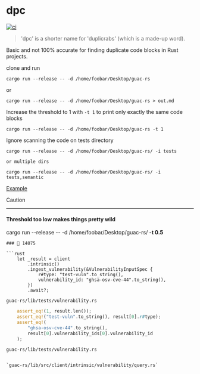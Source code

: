 # dpc

[![ci](https://github.com/helio-frota/dpc/actions/workflows/ci.yaml/badge.svg)](https://github.com/helio-frota/dpc/actions/workflows/ci.yaml)

> 'dpc' is a shorter name for 'duplicrabs' (which is a made-up word).

Basic and not 100% accurate for finding duplicate code blocks in Rust projects.

clone and run

```shell
cargo run --release -- -d /home/foobar/Desktop/guac-rs
```

or

```shell
cargo run --release -- -d /home/foobar/Desktop/guac-rs > out.md
```

Increase the threshold to 1 with `-t 1` to print only exactly the same code blocks

```shell
cargo run --release -- -d /home/foobar/Desktop/guac-rs -t 1
```

Ignore scanning the code on tests directory

```shell
cargo run --release -- -d /home/foobar/Desktop/guac-rs/ -i tests

or multiple dirs

cargo run --release -- -d /home/foobar/Desktop/guac-rs/ -i tests,semantic
```

[Example](./out.md)

> [!CAUTION]
> ____ ____

#### Threshold too low makes things pretty wild

cargo run --release -- -d /home/foobar/Desktop/guac-rs/ **-t 0.5**

```
### 🦀 14075

```rust
    let _result = client
        .intrinsic()
        .ingest_vulnerability(&VulnerabilityInputSpec {
            r#type: "test-vuln".to_string(),
            vulnerability_id: "ghsa-osv-cve-44".to_string(),
        })
        .await?;
```

`guac-rs/lib/tests/vulnerability.rs`

```rust
    assert_eq!(1, result.len());
    assert_eq!("test-vuln".to_string(), result[0].r#type);
    assert_eq!(
        "ghsa-osv-cve-44".to_string(),
        result[0].vulnerability_ids[0].vulnerability_id
    );
```

`guac-rs/lib/tests/vulnerability.rs`
```

`guac-rs/lib/src/client/intrinsic/vulnerability/query.rs`
```
